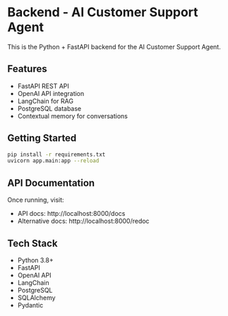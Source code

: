 # Backend - AI Customer Support Agent

This is the Python + FastAPI backend for the AI Customer Support Agent.

## Features

- FastAPI REST API
- OpenAI API integration
- LangChain for RAG
- PostgreSQL database
- Contextual memory for conversations

## Getting Started

```bash
pip install -r requirements.txt
uvicorn app.main:app --reload
```

## API Documentation

Once running, visit:
- API docs: http://localhost:8000/docs
- Alternative docs: http://localhost:8000/redoc

## Tech Stack

- Python 3.8+
- FastAPI
- OpenAI API
- LangChain
- PostgreSQL
- SQLAlchemy
- Pydantic